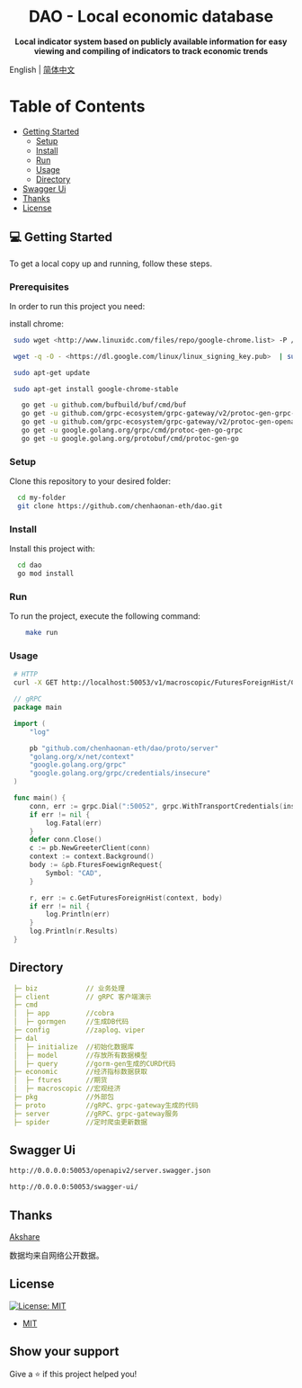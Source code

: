 
<div align="center">
  <h1 align="center">DAO - Local economic database</h1>
<p align="center"><b>Local indicator system based on publicly available information for easy viewing and compiling of indicators to track economic trends</b></p>
</div>

English | [简体中文](./README.md)

# Table of Contents
- [Getting Started](#getting-started)
  - [Setup](#setup)
  - [Install](#install)
  - [Run](#run)
  - [Usage](#usage)
  - [Directory](#directory)
- [Swagger Ui](#swagger-ui)
- [Thanks](#thanks)
- [License](#license)

## 💻 Getting Started<a id="getting-started"></a>

To get a local copy up and running, follow these steps.

### Prerequisites

In order to run this project you need:


install chrome:

```sh
 sudo wget <http://www.linuxidc.com/files/repo/google-chrome.list> -P /etc/apt/sources.list.d/

 wget -q -O - <https://dl.google.com/linux/linux_signing_key.pub>  | sudo apt-key add -

 sudo apt-get update

 sudo apt-get install google-chrome-stable
```

```sh
   go get -u github.com/bufbuild/buf/cmd/buf
   go get -u github.com/grpc-ecosystem/grpc-gateway/v2/protoc-gen-grpc-gateway
   go get -u github.com/grpc-ecosystem/grpc-gateway/v2/protoc-gen-openapiv2
   go get -u google.golang.org/grpc/cmd/protoc-gen-go-grpc
   go get -u google.golang.org/protobuf/cmd/protoc-gen-go
```

### Setup

Clone this repository to your desired folder:

```sh
  cd my-folder
  git clone https://github.com/chenhaonan-eth/dao.git
```

### Install

Install this project with:

```sh
  cd dao
  go mod install
```

### Run

To run the project, execute the following command:

```sh
    make run
```

### Usage

   ```sh
    # HTTP
    curl -X GET http://localhost:50053/v1/macroscopic/FuturesForeignHist/CAD
   ```

   ```go
    // gRPC
    package main

    import (
        "log"

        pb "github.com/chenhaonan-eth/dao/proto/server"
        "golang.org/x/net/context"
        "google.golang.org/grpc"
        "google.golang.org/grpc/credentials/insecure"
    )

    func main() {
        conn, err := grpc.Dial(":50052", grpc.WithTransportCredentials(insecure.NewCredentials()))
        if err != nil {
            log.Fatal(err)
        }
        defer conn.Close()
        c := pb.NewGreeterClient(conn)
        context := context.Background()
        body := &pb.FturesFoewignRequest{
            Symbol: "CAD",
        }

        r, err := c.GetFuturesForeignHist(context, body)
        if err != nil {
            log.Println(err)
        }
        log.Println(r.Results)
    }
```

## Directory

   ```yaml
    ├─ biz            // 业务处理
    ├─ client         // gRPC 客户端演示
    ├─ cmd
    │  ├─ app         //cobra
    │  ├─ gormgen     //生成DB代码
    ├─ config         //zaplog、viper
    ├─ dal
    │  ├─ initialize  //初始化数据库
    │  ├─ model       //存放所有数据模型
    │  ├─ query       //gorm-gen生成的CURD代码
    ├─ economic       //经济指标数据获取
    │  ├─ ftures      //期货
    │  ├─ macroscopic //宏观经济
    ├─ pkg            //外部包
    ├─ proto          //gRPC、grpc-gateway生成的代码
    ├─ server         //gRPC、grpc-gateway服务
    ├─ spider         //定时爬虫更新数据
   ```

## Swagger Ui<a id="swagger-ui"></a>

```bash
http://0.0.0.0:50053/openapiv2/server.swagger.json

http://0.0.0.0:50053/swagger-ui/
```

## Thanks

[Akshare](<https://www.akshare.xyz/index.html>)

数据均来自网络公开数据。

## License

[![License: MIT](https://img.shields.io/badge/License-MIT-yellow.svg)](https://opensource.org/licenses/MIT)

- [MIT](https://opensource.org/licenses/MIT)

## Show your support

Give a ⭐️ if this project helped you!